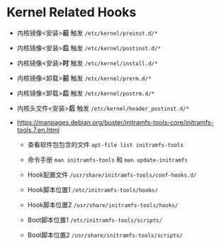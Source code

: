 # Kernel Related Hooks

- 内核镜像<安装>**前** 触发 `/etc/kernel/preinst.d/*`
- 内核镜像<安装>**后** 触发 `/etc/kernel/postinst.d/*`
- 内核镜像<安装>**时** 触发 `/etc/kernel/install.d/*`
- 内核镜像<卸载>**前** 触发 `/etc/kernel/prerm.d/*`
- 内核镜像<卸载>**后** 触发 `/etc/kernel/postrm.d/*`

- 内核头文件<安装>**后** 触发 `/etc/kernel/header_postinst.d/*`

- https://manpages.debian.org/buster/initramfs-tools-core/initramfs-tools.7.en.html
  * 查看软件包包含的文件 `apt-file list initramfs-tools`
  * 命令手册 `man initramfs-tools` 和 `man update-initramfs`

  * Hook配置文件 `/usr/share/initramfs-tools/conf-hooks.d/`
  * Hook脚本位置1 `/etc/initramfs-tools/hooks/`
  * Hook脚本位置2 `/usr/share/initramfs-tools/hooks/`

  * Boot脚本位置1 `/etc/initramfs-tools/scripts/`
  * Boot脚本位置2 `/usr/share/initramfs-tools/scripts/`
